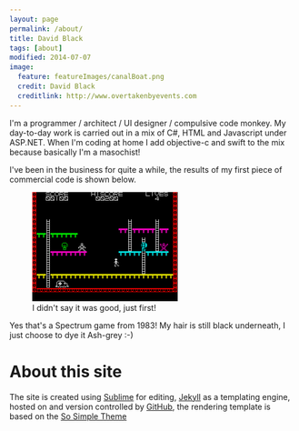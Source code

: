 ```yaml
---
layout: page
permalink: /about/
title: David Black
tags: [about]
modified: 2014-07-07
image:
  feature: featureImages/canalBoat.png
  credit: David Black
  creditlink: http://www.overtakenbyevents.com
---
```


I'm a programmer / architect / UI designer / compulsive code monkey. My day-to-day work is carried out in a mix of C#, HTML and Javascript under ASP.NET. When I'm coding at home I add objective-c and swift to the mix because basically I'm a masochist!

I've been in the business for quite a while, the results of my first piece of commercial code is shown below.

<figure>
<img src="/images/about/firemanFred.gif" alt="Screenshot of spectrum game: Fireman Fred" class="screenShot"/>
<figcaption>I didn't say it was good, just first!</figcaption>
</figure>

Yes that's a Spectrum game from 1983! My hair is still black underneath, I just choose to dye it Ash-grey :-)

About this site
===============

The site is created using [Sublime][sub] for editing, [Jekyll][jk] as a templating engine, hosted on and version controlled by [GitHub][db], the rendering template is based on the [So Simple Theme][sos]

[sos]: http://mademistakes.com/articles/so-simple-jekyll-theme/
[jk]: http://jekyllrb.com/
[sub]: http://www.sublimetext.com
[db]: https://github.com/davidblackuk/davidblackuk.github.io